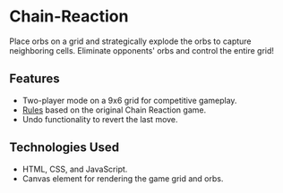 # Chain-Reaction

Place orbs on a grid and strategically explode the orbs to capture neighboring cells. Eliminate opponents' orbs and control the entire grid!

## Features
- Two-player mode on a 9x6 grid for competitive gameplay.
- [Rules](https://brilliant.org/wiki/chain-reaction-game/) based on the original Chain Reaction game.
- Undo functionality to revert the last move.

## Technologies Used
- HTML, CSS, and JavaScript.
- Canvas element for rendering the game grid and orbs.
